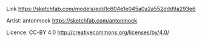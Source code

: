 Link
https://sketchfab.com/models/edd1c604e1e045a0a2a552ddd9a293e6

Artist: antonmoek
https://sketchfab.com/antonmoek

Licence: CC-BY 4.0
http://creativecommons.org/licenses/by/4.0/